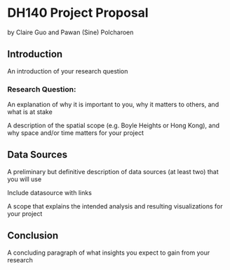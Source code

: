 # DH140 Project Proposal
by Claire Guo and Pawan (Sine) Polcharoen

## Introduction
An introduction of your research question

### Research Question:
An explanation of why it is important to you, why it matters to others, and what is at stake

A description of the spatial scope (e.g. Boyle Heights or Hong Kong), and why space and/or time matters for your project

## Data Sources
A preliminary but definitive description of data sources (at least two) that you will use

Include datasource with links

A scope that explains the intended analysis and resulting visualizations for your project

## Conclusion
A concluding paragraph of what insights you expect to gain from your research
